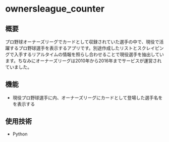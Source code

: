 # ownersleague_counter
## 概要
プロ野球オーナーズリーグでカードとして収録されていた選手の中で、現役で活躍するプロ野球選手を表示するアプリです。別途作成したリストとスクレイピングで入手するリアルタイムの情報を照らし合わせることで現役選手を抽出しています。ちなみにオーナーズリーグは2010年から2016年までサービスが運営されていました。
## 機能
* 現役プロ野球選手に内、オーナーズリーグにカードとして登場した選手名をを表示する
## 使用技術
* Python
